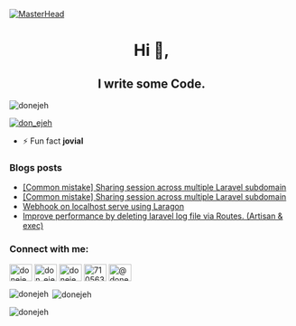 [![MasterHead](https://raw.githubusercontent.com/PolarBearGG/PolarBearGG/master/web-developer.gif)](https://donejeh.xyz)
<h1 align="center">Hi 👋,</h1>
<h2 align="center"> I write some Code.</h2>
<p align="left"> <img src="https://komarev.com/ghpvc/?username=donejeh&label=Profile%20views&color=0e75b6&style=flat" alt="donejeh" /> </p>

<p align="left"> <a href="https://twitter.com/don_ejeh" target="blank"><img src="https://img.shields.io/twitter/follow/don_ejeh?logo=twitter&style=for-the-badge" alt="don_ejeh" /></a> </p>


- ⚡ Fun fact **jovial**

### Blogs posts
<!-- BLOG-POST-LIST:START -->
- [[Common mistake] Sharing session across multiple Laravel subdomain](https://dev.to/donejeh/common-mistake-sharing-session-across-multiple-laravel-subdomain-2a51)
- [[Common mistake] Sharing session across multiple Laravel subdomain](https://donejeh.medium.com/common-mistake-sharing-session-across-multiple-laravel-subdomain-a396dc758c4d?source=rss-413c7b7400ae------2)
- [Webhook on localhost serve using Laragon](https://dev.to/donejeh/webhook-on-localhost-serve-using-laragon-429g)
- [Improve performance by deleting laravel log file via Routes. &lpar;Artisan &amp; exec&rpar;](https://dev.to/donejeh/improve-performance-by-deleting-laravel-log-file-via-routes-artisan-exec-1pe6)
<!-- BLOG-POST-LIST:END -->

<h3 align="left">Connect with me:</h3>
<p align="left">
<a href="https://dev.to/donejeh" target="blank"><img align="center" src="https://raw.githubusercontent.com/rahuldkjain/github-profile-readme-generator/master/src/images/icons/Social/devto.svg" alt="donejeh" height="30" width="40" /></a>
<a href="https://twitter.com/don_ejeh" target="blank"><img align="center" src="https://raw.githubusercontent.com/rahuldkjain/github-profile-readme-generator/master/src/images/icons/Social/twitter.svg" alt="don_ejeh" height="30" width="40" /></a>
<a href="https://linkedin.com/in/donejeh" target="blank"><img align="center" src="https://raw.githubusercontent.com/rahuldkjain/github-profile-readme-generator/master/src/images/icons/Social/linked-in-alt.svg" alt="donejeh" height="30" width="40" /></a>
<a href="https://stackoverflow.com/users/7105635" target="blank"><img align="center" src="https://raw.githubusercontent.com/rahuldkjain/github-profile-readme-generator/master/src/images/icons/Social/stack-overflow.svg" alt="7105635" height="30" width="40" /></a>
<a href="https://medium.com/@donejeh" target="blank"><img align="center" src="https://raw.githubusercontent.com/rahuldkjain/github-profile-readme-generator/master/src/images/icons/Social/medium.svg" alt="@donejeh" height="30" width="40" /></a>
</p>


<p><img align="left" src="https://github-readme-stats.vercel.app/api/top-langs?username=donejeh&show_icons=true&locale=en&layout=compact" alt="donejeh" /></p>

<p>&nbsp;<img align="center" src="https://github-readme-stats.vercel.app/api?username=donejeh&show_icons=true&locale=en" alt="donejeh" /></p>

<p><img align="center" src="https://github-readme-streak-stats.herokuapp.com/?user=donejeh&" alt="donejeh" /></p>
